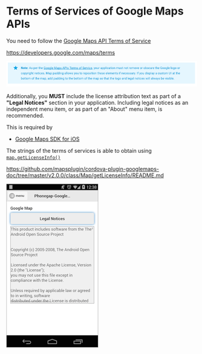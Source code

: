 # Terms of Services of Google Maps APIs

You need to follow the [Google Maps API Terms of Service](https://developers.google.com/maps/terms)

https://developers.google.com/maps/terms

[![](google_maps_tos.png)](https://developers.google.com/maps/terms)


Additionally, you **MUST** include the license attribution text as part of a **"Legal Notices"** section in your application. Including legal notices as an independent menu item, or as part of an "About" menu item, is recommended.

This is required by
- [Google Maps SDK for iOS](https://developers.google.com/maps/documentation/ios/intro#attribution_requirements)

The strings of the terms of services is able to obtain using [`map.getLicenseInfo()`](../class/Map/getLicenseInfo/README.md)

https://github.com/mapsplugin/cordova-plugin-googlemaps-doc/tree/master/v2.0.0/class/Map/getLicenseInfo/README.md

![](getLicenseInfo.png)
